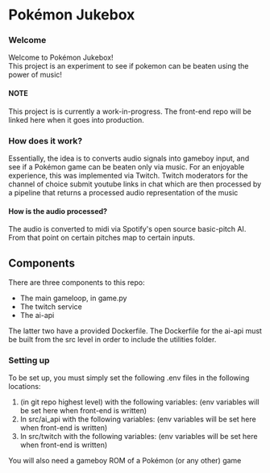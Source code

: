 # Pokémon Jukebox  

### Welcome
Welcome to Pokémon Jukebox!  
This project is an experiment to see if pokemon can be beaten using the power of music!

#### NOTE
This project is is currently a work-in-progress. The front-end repo
will be linked here when it goes into production.  

### How does it work?
Essentially, the idea is to converts audio signals into 
gameboy input, and see if a Pokémon game can be beaten
only via music.
For an enjoyable experience, this was implemented via Twitch.
Twitch moderators for the channel of choice submit youtube links in chat which
are then processed by a pipeline that returns a processed
audio representation of the music  

#### How is the audio processed?
The audio is converted to midi via Spotify's open source basic-pitch
AI. From that point on certain pitches map to certain inputs.
  
## Components
There are three components to this repo:
- The main gameloop, in game.py
- The twitch service
- The ai-api 

The latter two have a provided Dockerfile. The Dockerfile for the ai-api
must be built from the src level in order to include the utilities folder.

### Setting up
To be set up, you must simply set the following .env files in the following locations:
1. (in git repo highest level) with the following variables:
(env variables will be set here when front-end is written)
2. In src/ai_api with the following variables:
(env variables will be set here when front-end is written)
3. In src/twitch with the following variables:
(env variables will be set here when front-end is written)

You will also need a gameboy ROM of a Pokémon (or any other) game

